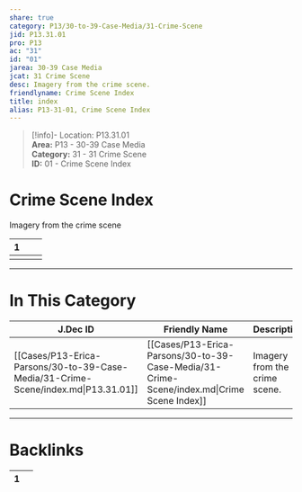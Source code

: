 ```yaml
---  
share: true  
category: P13/30-to-39-Case-Media/31-Crime-Scene  
jid: P13.31.01  
pro: P13  
ac: "31"  
id: "01"  
jarea: 30-39 Case Media  
jcat: 31 Crime Scene  
desc: Imagery from the crime scene.  
friendlyname: Crime Scene Index  
title: index  
alias: P13-31-01, Crime Scene Index  
---  
```

  
>[!info]- Location: P13.31.01  
>**Area:** P13 - 30-39 Case Media  
>**Category:** 31 - 31 Crime Scene  
>**ID:** 01 - Crime Scene Index  
  
# Crime Scene Index  
  
Imagery from the crime scene  
  
   
<div><table class="dataview table-view-table"><thead class="table-view-thead"><tr class="table-view-tr-header"><th class="table-view-th"><span></span><span class="dataview small-text">1</span></th><th class="table-view-th"><span></span></th><th class="table-view-th"><span></span></th></tr></thead><tbody class="table-view-tbody"><tr><td><span></span></td><td><span></span></td><td><span></span></td></tr></tbody></table></div>  
  
  
---  
# In This Category  
  
| J.Dec ID                                                                           | Friendly Name                                                                              | Description                   |  
| ---------------------------------------------------------------------------------- | ------------------------------------------------------------------------------------------ | ----------------------------- |  
| [[Cases/P13-Erica-Parsons/30-to-39-Case-Media/31-Crime-Scene/index.md\|P13.31.01]] | [[Cases/P13-Erica-Parsons/30-to-39-Case-Media/31-Crime-Scene/index.md\|Crime Scene Index]] | Imagery from the crime scene. |  
  
  
---  
# Backlinks  
<div><table class="dataview table-view-table"><thead class="table-view-thead"><tr class="table-view-tr-header"><th class="table-view-th"><span></span><span class="dataview small-text">1</span></th><th class="table-view-th"><span></span></th></tr></thead><tbody class="table-view-tbody"></tbody></table></div>